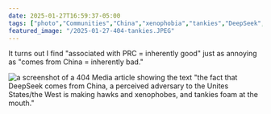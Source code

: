 ```yaml
---
date: 2025-01-27T16:59:37-05:00
tags: ["photo","Communities","China","xenophobia","tankies","DeepSeek","generative AI"]
featured_image: "/2025-01-27-404-tankies.JPEG"
---
```

It turns out I find "associated with PRC = inherently good" just as annoying as "comes from China = inherently bad."

![a screenshot of a 404 Media article showing the text "the fact that DeepSeek comes from China, a perceived adversary to the Unites States/the West is making hawks and xenophobes, and tankies foam at the mouth."](/2025-01-27-404-tankies.JPEG)